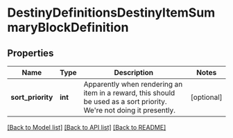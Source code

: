 # DestinyDefinitionsDestinyItemSummaryBlockDefinition

## Properties
Name | Type | Description | Notes
------------ | ------------- | ------------- | -------------
**sort_priority** | **int** | Apparently when rendering an item in a reward, this should be used as a sort priority.  We&#39;re not doing it presently. | [optional] 

[[Back to Model list]](../README.md#documentation-for-models) [[Back to API list]](../README.md#documentation-for-api-endpoints) [[Back to README]](../README.md)


